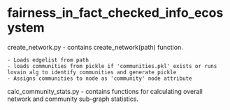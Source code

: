 # fairness_in_fact_checked_info_ecosystem

create_network.py - contains create_network(path) function. 

    - Loads edgelist from path
    - loads communities from pickle if 'communities.pkl' exists or runs lovain alg to identify communities and generate pickle
    - Assigns communities to node as 'community' node attribute
    
calc_community_stats.py - contains functions for calculating overall network and community sub-graph statistics. 

